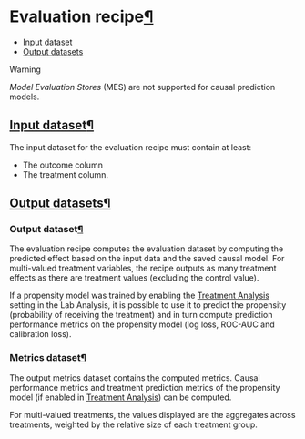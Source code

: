 Evaluation recipe[¶](#evaluation-recipe "Permalink to this heading")
====================================================================



* [Input dataset](#input-dataset)
* [Output datasets](#output-datasets)




Warning


*Model Evaluation Stores* (MES) are not supported for causal prediction models.




[Input dataset](#id1)[¶](#input-dataset "Permalink to this heading")
--------------------------------------------------------------------


The input dataset for the evaluation recipe must contain at least:


* The outcome column
* The treatment column.




[Output datasets](#id2)[¶](#output-datasets "Permalink to this heading")
------------------------------------------------------------------------



### Output dataset[¶](#output-dataset "Permalink to this heading")


The evaluation recipe computes the evaluation dataset by computing the predicted effect based on the input data and the saved causal model. For multi\-valued treatment variables, the recipe outputs as many treatment effects as there are treatment values (excluding the control value).


If a propensity model was trained by enabling the [Treatment Analysis](settings.html#treatment-analysis) setting in the Lab Analysis, it is possible to use it to predict the propensity (probability of receiving the treatment) and in turn compute prediction performance metrics on the propensity model (log loss, ROC\-AUC and calibration loss).




### Metrics dataset[¶](#metrics-dataset "Permalink to this heading")


The output metrics dataset contains the computed metrics. Causal performance metrics and treatment prediction metrics of the propensity model (if enabled in [Treatment Analysis](settings.html#treatment-analysis)) can be computed.


For multi\-valued treatments, the values displayed are the aggregates across treatments, weighted by the relative size of each treatment group.